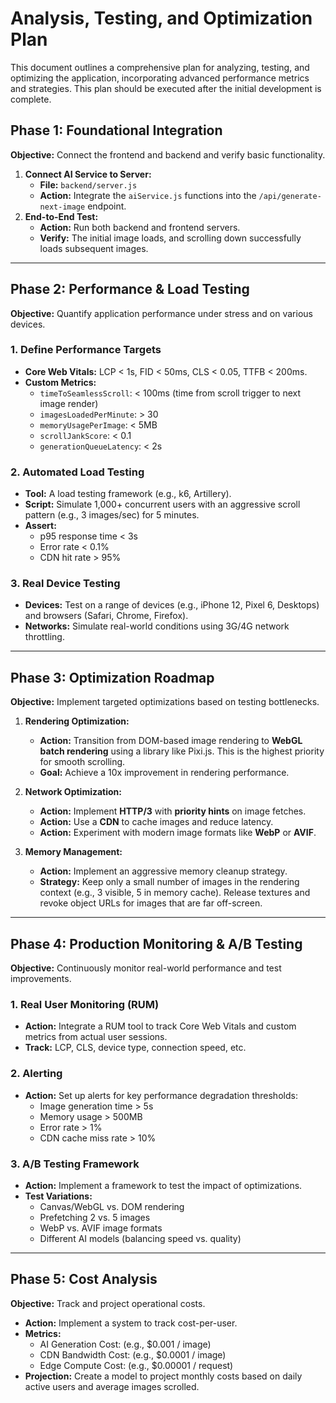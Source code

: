 # Analysis, Testing, and Optimization Plan

This document outlines a comprehensive plan for analyzing, testing, and optimizing the application, incorporating advanced performance metrics and strategies. This plan should be executed after the initial development is complete.

## Phase 1: Foundational Integration

**Objective:** Connect the frontend and backend and verify basic functionality.

1.  **Connect AI Service to Server:**
    - **File:** `backend/server.js`
    - **Action:** Integrate the `aiService.js` functions into the `/api/generate-next-image` endpoint.
2.  **End-to-End Test:**
    - **Action:** Run both backend and frontend servers.
    - **Verify:** The initial image loads, and scrolling down successfully loads subsequent images.

---

## Phase 2: Performance & Load Testing

**Objective:** Quantify application performance under stress and on various devices.

### 1. Define Performance Targets
- **Core Web Vitals:** LCP < 1s, FID < 50ms, CLS < 0.05, TTFB < 200ms.
- **Custom Metrics:**
  - `timeToSeamlessScroll`: < 100ms (time from scroll trigger to next image render)
  - `imagesLoadedPerMinute`: > 30
  - `memoryUsagePerImage`: < 5MB
  - `scrollJankScore`: < 0.1
  - `generationQueueLatency`: < 2s

### 2. Automated Load Testing
- **Tool:** A load testing framework (e.g., k6, Artillery).
- **Script:** Simulate 1,000+ concurrent users with an aggressive scroll pattern (e.g., 3 images/sec) for 5 minutes.
- **Assert:**
  - p95 response time < 3s
  - Error rate < 0.1%
  - CDN hit rate > 95%

### 3. Real Device Testing
- **Devices:** Test on a range of devices (e.g., iPhone 12, Pixel 6, Desktops) and browsers (Safari, Chrome, Firefox).
- **Networks:** Simulate real-world conditions using 3G/4G network throttling.

---

## Phase 3: Optimization Roadmap

**Objective:** Implement targeted optimizations based on testing bottlenecks.

1.  **Rendering Optimization:**
    - **Action:** Transition from DOM-based image rendering to **WebGL batch rendering** using a library like Pixi.js. This is the highest priority for smooth scrolling.
    - **Goal:** Achieve a 10x improvement in rendering performance.

2.  **Network Optimization:**
    - **Action:** Implement **HTTP/3** with **priority hints** on image fetches.
    - **Action:** Use a **CDN** to cache images and reduce latency.
    - **Action:** Experiment with modern image formats like **WebP** or **AVIF**.

3.  **Memory Management:**
    - **Action:** Implement an aggressive memory cleanup strategy.
    - **Strategy:** Keep only a small number of images in the rendering context (e.g., 3 visible, 5 in memory cache). Release textures and revoke object URLs for images that are far off-screen.

---

## Phase 4: Production Monitoring & A/B Testing

**Objective:** Continuously monitor real-world performance and test improvements.

### 1. Real User Monitoring (RUM)
- **Action:** Integrate a RUM tool to track Core Web Vitals and custom metrics from actual user sessions.
- **Track:** LCP, CLS, device type, connection speed, etc.

### 2. Alerting
- **Action:** Set up alerts for key performance degradation thresholds:
  - Image generation time > 5s
  - Memory usage > 500MB
  - Error rate > 1%
  - CDN cache miss rate > 10%

### 3. A/B Testing Framework
- **Action:** Implement a framework to test the impact of optimizations.
- **Test Variations:**
  - Canvas/WebGL vs. DOM rendering
  - Prefetching 2 vs. 5 images
  - WebP vs. AVIF image formats
  - Different AI models (balancing speed vs. quality)

---

## Phase 5: Cost Analysis

**Objective:** Track and project operational costs.

- **Action:** Implement a system to track cost-per-user.
- **Metrics:**
  - AI Generation Cost: (e.g., $0.001 / image)
  - CDN Bandwidth Cost: (e.g., $0.0001 / image)
  - Edge Compute Cost: (e.g., $0.00001 / request)
- **Projection:** Create a model to project monthly costs based on daily active users and average images scrolled.